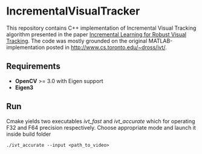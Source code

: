 # IncrementalVisualTracker

This repository contains C++ implementation of Incremental Visual Tracking algorithm presented in the paper [Incremental Learning for Robust Visual Tracking](http://www.cs.toronto.edu/~dross/ivt/RossLimLinYang_ijcv.pdf).
The code was mostly grounded on the original MATLAB-implementation posted in http://www.cs.toronto.edu/~dross/ivt/.

## Requirements
- **OpenCV** >= 3.0 with Eigen support
- **Eigen3**

## Run
Cmake yields two executables *ivt_fast* and *ivt_accurate* which for operating F32 and F64 precision respectively. Choose appropriate mode and launch it inside build folder
```
./ivt_accurate --input <path_to_video>
```
